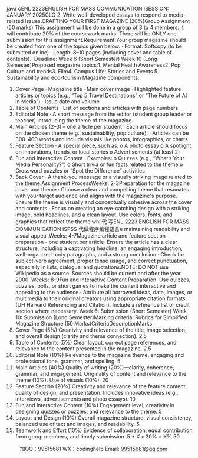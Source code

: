 java cENL 2223ENGLISH FOR MASS COMMUNICATION ISESSION: JANUARY 2025CLO 2: Write well-developed essays to respond to media-related issues.CRAFTING YOUR FIRST MAGAZINE (20%)Group Assignment (50 marks) This assignment will be done in a group of 3 to 4 members. It will contribute 20% of the coursework marks. There will be ONLY   one submission for this assignment.Requirement:Your group magazine should be created from one of the topics given below.
·      Format: Softcopy (to be submitted online)
·      Length: 8–10 pages (including cover and table of contents).·      Deadline: Week 6 (Short Semester) Week 10 (Long Semester)Proposed magazine topics:1.   Mental Health Awareness2.   Pop Culture and trends3.   Film4.   Campus Life: Stories and Events                   5.   Sustainability and eco-tourism          Magazine components:
1. Cover Page
·   Magazine title
·   Main cover image
·   Highlighted feature articles or topics (e.g., “Top 5 Travel Destinations” or “The Future of AI in Media”)
·   Issue date and volume
2. Table of Contents
·   List of sections and articles with page numbers
3. Editorial Note
·   A short message from the editor (student group leader or teacher) introducing the theme of the magazine.
4. Main Articles (2–3) – one article per student
·   Each article should focus on the chosen theme (e.g., sustainability, pop culture).
·   Articles can be 300–400 words and include visuals like photos, infographics, or charts.
5. Feature Section
·   A special piece, such as:
o   A photo essay
o   A spotlight on innovations, trends, or local stories
o   Advertisements (at least 2)
6. Fun and Interactive Content
·   Examples:
o   Quizzes (e.g., “What’s Your Media Personality?”)
o   Short trivia or fun facts related to the theme
o   Crossword puzzles or “Spot the Difference” activities
7. Back Cover
·   A thank-you message or a visually striking image related to the theme.Assignment ProcessWeeks: 2-3Preparation for the magazine cover and theme ·   Choose a clear and compelling theme that resonates with your target audience and aligns with the magazine's purpose. Ensure the theme is visually and conceptually cohesive across the cover and contents.·   Focus on creating an eye-catching design with a striking image, bold headlines, and a clean layout. Use colors, fonts, and graphics that reflect the theme whil代 写ENL 2223 ENGLISH FOR MASS COMMUNICATION ISPSS
代做程序编程语言e maintaining readability and visual appeal.Weeks: 4-7Magazine article and feature section preparation - one student per article·   Ensure the article has a clear structure, including a captivating headline, an engaging introduction, well-organized body paragraphs, and a strong conclusion.·   Check for subject-verb agreement, proper tense usage, and correct punctuation, especially in lists, dialogue, and quotations.NOTE: DO NOT   use Wikipedia as a source. Sources should be current and after the year 2000.
Weeks: 8-9Fun and Interactive Content   Preparation·   Use quizzes, puzzles, polls, or short games to make the content interactive and appealing to the audience.·   Attribute all borrowed ideas, data, images, or multimedia to their original creators using appropriate citation formats (UH Harvard Referencing and Citation). Include a reference list or credit section where necessary.
Week 6: Submission (Short Semester)
Week 10: Submission (Long Semester)Marking criteria:
Rubrics for Simplified Magazine Structure (50 Marks)CriteriaDescriptionMarks
1. Cover Page (5%)
Creativity and relevance of the title, image selection, and overall design (clarity and theme connection).
2.5
2. Table of Contents (5%)
Clear layout, correct page references, and relevance to the content presented in the magazine.
2.5
3. Editorial Note (10%)
Relevance to the magazine theme, engaging and professional tone, grammar, and spelling.
5
4. Main Articles (40%)
Quality of writing (20%)—clarity, coherence, grammar, and engagement. Originality of content and relevance to the theme (10%). Use of visuals (10%).
20
5. Feature Section (20%)
Creativity and relevance of the feature content, quality of design, and presentation. Includes innovative ideas (e.g., interviews, advertisements and photo essays).
10
6. Fun and Interactive Content (10%)
Engagement level, creativity in designing quizzes or puzzles, and relevance to the theme.
5
7. Layout and Design (10%)
Overall magazine structure, visual consistency, balanced use of text and images, and readability.
5
8. Teamwork and Effort (10%)
Evidence of collaboration, equal contribution from group members, and timely submission.
5
                                          * X    x 20% = X%                                             50       

         
加QQ：99515681  WX：codinghelp  Email: 99515681@qq.com
